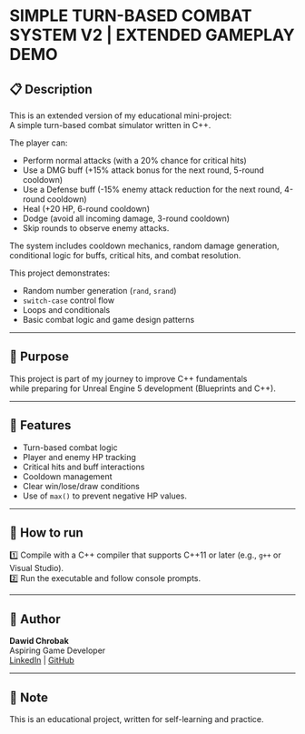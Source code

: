 # SIMPLE TURN-BASED COMBAT SYSTEM V2 | EXTENDED GAMEPLAY DEMO

## 📋 Description

This is an extended version of my educational mini-project:  
A simple turn-based combat simulator written in C++.

The player can:
- Perform normal attacks (with a 20% chance for critical hits)
- Use a DMG buff (+15% attack bonus for the next round, 5-round cooldown)
- Use a Defense buff (-15% enemy attack reduction for the next round, 4-round cooldown)
- Heal (+20 HP, 6-round cooldown)
- Dodge (avoid all incoming damage, 3-round cooldown)
- Skip rounds to observe enemy attacks.

The system includes cooldown mechanics, random damage generation, conditional logic for buffs, critical hits, and combat resolution.

This project demonstrates:
- Random number generation (`rand`, `srand`)
- `switch-case` control flow
- Loops and conditionals
- Basic combat logic and game design patterns

---

## 🎯 Purpose

This project is part of my journey to improve C++ fundamentals  
while preparing for Unreal Engine 5 development (Blueprints and C++).

---

## 🧩 Features

- Turn-based combat logic
- Player and enemy HP tracking
- Critical hits and buff interactions
- Cooldown management
- Clear win/lose/draw conditions
- Use of `max()` to prevent negative HP values.

---

## 🔧 How to run

1️⃣ Compile with a C++ compiler that supports C++11 or later (e.g., `g++` or Visual Studio).  
2️⃣ Run the executable and follow console prompts.

---

## 👤 Author

**Dawid Chrobak**  
Aspiring Game Developer  
[LinkedIn](https://www.linkedin.com/in/dawid-chrobak-9511a0373/) | [GitHub](https://github.com/dChrobakDev)

---

## 📌 Note

This is an educational project, written for self-learning and practice.

